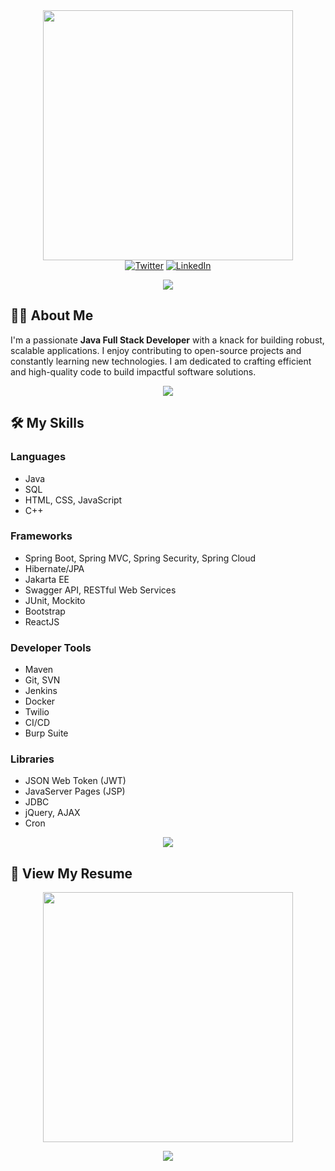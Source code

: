 <div align="center">
  <img width="400" src="https://readme-typing-svg.herokuapp.com?font=JetBrains+Mono&weight=600&size=30&duration=3000&color=2AF7B4&width=535&lines=Hi%2C+I'm+Mohan+PV%F0%9F%91%8B;Welcome+to+my+GitHub+profile!"/>
</div>

<div align="center">
  <a href="https://x.com/_mohan_pv"><img src="https://skillicons.dev/icons?i=twitter" alt="Twitter"></a>
  <a href="https://www.linkedin.com/in/mohan-pv"><img src="https://skillicons.dev/icons?i=linkedin" alt="LinkedIn"></a>
</div>

<p align="center"><img src='https://capsule-render.vercel.app/api?type=rect&color=gradient&height=2.5'/></p>

## 👨‍💻 About Me

I'm a passionate **Java Full Stack Developer** with a knack for building robust, scalable applications. I enjoy contributing to open-source projects and constantly learning new technologies. I am dedicated to crafting efficient and high-quality code to build impactful software solutions.

<p align="center"><img src='https://capsule-render.vercel.app/api?type=rect&color=gradient&height=2.5'/></p>

## 🛠️ My Skills

### Languages
- Java
- SQL
- HTML, CSS, JavaScript
- C++

### Frameworks
- Spring Boot, Spring MVC, Spring Security, Spring Cloud
- Hibernate/JPA
- Jakarta EE
- Swagger API, RESTful Web Services
- JUnit, Mockito
- Bootstrap
- ReactJS

### Developer Tools
- Maven
- Git, SVN
- Jenkins
- Docker
- Twilio
- CI/CD
- Burp Suite

### Libraries
- JSON Web Token (JWT)
- JavaServer Pages (JSP)
- JDBC
- jQuery, AJAX
- Cron

<p align="center"><img src='https://capsule-render.vercel.app/api?type=rect&color=gradient&height=2.5'/></p>

## 📄 View My Resume

<div align="center">
  <a href="https://drive.google.com/file/d/16ujXDPoXt5vbwZcN6KIGuJ4YM2maI7K8/view?usp=sharing">
    <img width="400" src="https://readme-typing-svg.herokuapp.com?font=JetBrains+Mono&weight=600&size=25&duration=3000&color=2AF7B4&width=600&lines=Check+Out+My+Resume;Explore+My+Professional+Journey"/>
  </a>
</div>

<p align="center"><img src='https://capsule-render.vercel.app/api?type=rect&color=gradient&height=2.5'/></p>

